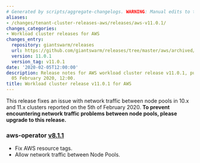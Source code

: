 ```yaml
---
# Generated by scripts/aggregate-changelogs. WARNING: Manual edits to this files will be overwritten.
aliases:
- /changes/tenant-cluster-releases-aws/releases/aws-v11.0.1/
changes_categories:
- Workload cluster releases for AWS
changes_entry:
  repository: giantswarm/releases
  url: https://github.com/giantswarm/releases/tree/master/aws/archived/v11.0.1
  version: 11.0.1
  version_tag: v11.0.1
date: '2020-02-05T12:00:00'
description: Release notes for AWS workload cluster release v11.0.1, published on
  05 February 2020, 12:00.
title: Workload cluster release v11.0.1 for AWS
---
```


This release fixes an issue with network traffic between node pools in 10.x and
11.x clusters reported on the 5th of February 2020. **To prevent encountering
network traffic problems between node pools, please upgrade to this release.**



### aws-operator [v8.1.1](https://github.com/giantswarm/aws-operator/releases/tag/v8.1.1)
- Fix AWS resource tags.
- Allow network traffic between Node Pools.
